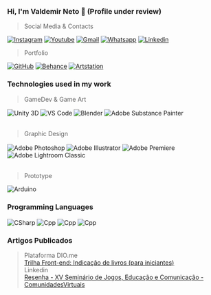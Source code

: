 <div style="display: inline_block"><br/>

### Hi, I'm Valdemir Neto 👋 (Profile under review)
> Social Media & Contacts

[![Instagram](https://img.shields.io/badge/Instagram-E4405F?style=for-the-badge&logo=instagram&logoColor=white)](https://www.instagram.com/valdemir_nt/)
[![Youtube](https://img.shields.io/badge/YouTube-FF0000?style=for-the-badge&logo=youtube&logoColor=white)](https://www.youtube.com/channel/UCfvHcxX3ewYEoIk7bq1Xf_Q)
[![Gmail](https://img.shields.io/badge/Gmail-EA4335.svg?style=for-the-badge&logo=Gmail&logoColor=white)](mailto:eng.valdemir.neto@gmail.com)
[![Whatsapp](https://img.shields.io/badge/WhatsApp-25D366.svg?style=for-the-badge&logo=WhatsApp&logoColor=white)](https://w.app/9Dvub3)
[![Linkedin](https://img.shields.io/badge/LinkedIn-0077B5?style=for-the-badge&logo=linkedin&logoColor=white)](https://www.linkedin.com/in/valdemir-neto-317b0071/)

> Portfolio

[![GitHub](https://img.shields.io/badge/GitHub-181717.svg?style=for-the-badge&logo=GitHub&logoColor=white)](https://github.com/NetoValdemir)
[![Behance](https://img.shields.io/badge/Behance-0054F7?style=for-the-badge&logo=behance&logoColor=white)](https://www.behance.net/valdemirneto)
[![Artstation](https://img.shields.io/badge/ArtStation-13AFF0.svg?style=for-the-badge&logo=ArtStation&logoColor=white)](https://www.artstation.com/valdemirneto5)

### Technologies used in my work
> GameDev & Game Art

<img align="center" alt="Unity 3D" src="https://img.shields.io/badge/Unity-000000.svg?style=for-the-badge&logo=Unity&logoColor=white" />
<img align="center" alt="VS Code" src="https://img.shields.io/badge/Visual%20Studio%20Code-007ACC.svg?style=for-the-badge&logo=Visual-Studio-Code&logoColor=white" />
<img align="center" alt="Blender" src="https://img.shields.io/badge/Blender-E87D0D.svg?style=for-the-badge&logo=Blender&logoColor=white" />
<img align="center" alt="Adobe Substance Painter" src="https://img.shields.io/badge/Adobe-FF0000.svg?style=for-the-badge&logo=Adobe&logoColor=white" />
<br><br/>

> Graphic Design

<img align="center" alt="Adobe Photoshop" src="https://img.shields.io/badge/Adobe%20Photoshop-31A8FF.svg?style=for-the-badge&logo=Adobe-Photoshop&logoColor=white"/>
<img align="center" alt="Adobe Illustrator" src="https://img.shields.io/badge/Adobe%20Illustrator-FF9A00.svg?style=for-the-badge&logo=Adobe-Illustrator&logoColor=white"/>
<img align="center" alt="Adobe Premiere" src="https://img.shields.io/badge/Adobe%20Premiere%20Pro-9999FF.svg?style=for-the-badge&logo=Adobe-Premiere-Pro&logoColor=white"/>
<img align="center" alt="Adobe Lightroom Classic" src="https://img.shields.io/badge/Adobe%20Lightroom%20Classic-31A8FF.svg?style=for-the-badge&logo=Adobe-Lightroom-Classic&logoColor=white"/>
<br><br/>

> Prototype

<img align="center" alt="Arduino" src="https://img.shields.io/badge/Arduino-00878F.svg?style=for-the-badge&logo=Arduino&logoColor=white"/>

### Programming Languages

<img align="center" alt="CSharp" src="https://img.shields.io/badge/C%23-239120?style=for-the-badge&logo=c-sharp&logoColor=white" />
<img align="center" alt="Cpp" src="https://img.shields.io/badge/HTML5-E34F26.svg?style=for-the-badge&logo=HTML5&logoColor=white" />
<img align="center" alt="Cpp" src="https://img.shields.io/badge/CSS3-1572B6.svg?style=for-the-badge&logo=CSS3&logoColor=white" />
<img align="center" alt="Cpp" src="https://img.shields.io/badge/JavaScript-F7DF1E.svg?style=for-the-badge&logo=JavaScript&logoColor=black" />

### Artigos Publicados
> Plataforma DIO.me<br>
<a href="https://www.dio.me/articles/trilha-fornt-end-indicacao-de-livros-para-iniciantes?q=736">Trilha Front-end: Indicação de livros (para iniciantes)</a><br>
> Linkedin
<br><a href="https://www.linkedin.com/pulse/xv-semana-de-jogos-eletr%2525C3%2525B4nicos-educa%2525C3%2525A7%2525C3%2525A3o-e-comunica%2525C3%2525A7%2525C3%2525A3o-valdemir-neto-afr4f/?trackingId=qDzo84YDQQOVy4U65RRg%2FA%3D%3D"> Resenha - XV Seminário de Jogos, Educação e Comunicação - ComunidadesVirtuais</a>
</div>
